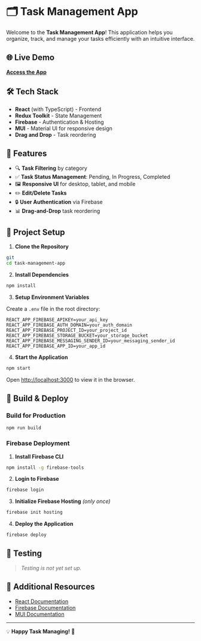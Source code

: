 # 🗂️ Task Management App
 
Welcome to the **Task Management App**! This application helps you organize, track, and manage your tasks efficiently with an intuitive interface.
 
## 🌐 Live Demo
 
[**Access the App**](https://task-app-a1830.web.app)
 
## 🛠️ Tech Stack
 
- **React** (with TypeScript) - Frontend
- **Redux Toolkit** - State Management
- **Firebase** - Authentication & Hosting
- **MUI** - Material UI for responsive design
- **Drag and Drop** - Task reordering
 
## 🧩 Features
 
- 🔍 **Task Filtering** by category
- ✅ **Task Status Management**: Pending, In Progress, Completed
- 🖼️ **Responsive UI** for desktop, tablet, and mobile
- ✏️ **Edit/Delete Tasks**
- 🔒 **User Authentication** via Firebase
- 📊 **Drag-and-Drop** task reordering
 
## 📂 Project Setup
 
1. **Clone the Repository**
 
```bash
git 
cd task-management-app
```
 
2. **Install Dependencies**
 
```bash
npm install
```
 
3. **Setup Environment Variables**
 
Create a `.env` file in the root directory:
 
```plaintext
REACT_APP_FIREBASE_APIKEY=your_api_key
REACT_APP_FIREBASE_AUTH_DOMAIN=your_auth_domain
REACT_APP_FIREBASE_PROJECT_ID=your_project_id
REACT_APP_FIREBASE_STORAGE_BUCKET=your_storage_bucket
REACT_APP_FIREBASE_MESSAGING_SENDER_ID=your_messaging_sender_id
REACT_APP_FIREBASE_APP_ID=your_app_id
```
 
4. **Start the Application**
 
```bash
npm start
```
 
Open [http://localhost:3000](http://localhost:3000) to view it in the browser.
 
## 🚀 Build & Deploy
 
### Build for Production
 
```bash
npm run build
```
 
### Firebase Deployment
 
1. **Install Firebase CLI**
 
```bash
npm install -g firebase-tools
```
 
2. **Login to Firebase**
 
```bash
firebase login
```
 
3. **Initialize Firebase Hosting** _(only once)_
 
```bash
firebase init hosting
```
 
4. **Deploy the Application**
 
```bash
firebase deploy
```
 
## 🧪 Testing
 
> _Testing is not yet set up._
 
## 📖 Additional Resources
 
- [React Documentation](https://reactjs.org/)
- [Firebase Documentation](https://firebase.google.com/docs)
- [MUI Documentation](https://mui.com/)
 
---
 
💡 **Happy Task Managing!** 🚀
